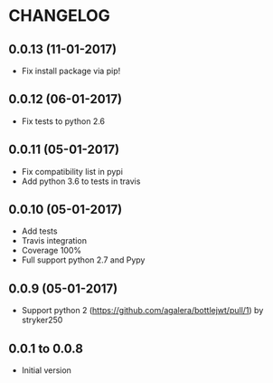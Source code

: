 # CHANGELOG

## 0.0.13 (11-01-2017)
- Fix install package via pip!

## 0.0.12 (06-01-2017)
- Fix tests to python 2.6

## 0.0.11 (05-01-2017)
- Fix compatibility list in pypi
- Add python 3.6 to tests in travis

## 0.0.10 (05-01-2017)
- Add tests
- Travis integration
- Coverage 100%
- Full support python 2.7 and Pypy

## 0.0.9 (05-01-2017)
- Support python 2 (https://github.com/agalera/bottlejwt/pull/1) by stryker250

## 0.0.1 to 0.0.8
- Initial version
